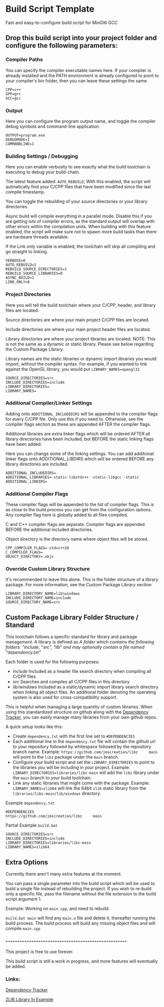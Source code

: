 # Build Script Template
Fast and easy-to-configure build script for MinGW GCC


## Drop this build script into your project folder and configure the following parameters:

### Compiler Paths
You can specify the compiler executable names here. If your compiler is already installed and the PATH environment is already configured to point to your compiler's bin folder, then you can leave these settings the same.
```
CPP=c++
GPP=g++
GCC=gcc
```

### Output
Here you can configure the program output name, and toggle the compiler debug symbols and command-line application.
```
OUTPUT=program.exe
DEBUGMODE=1
COMMANDLINE=1
```

### Building Settings / Debugging
Here you can enable verbosity to see exactly what the build toolchain is executing to debug your build-chain.

The latest feature added: `AUTO_REBUILD`; With this enabled, the script will autmatically find your C/CPP files that have been modified since the last compile timestamp.

You can toggle the rebuilding of your source directories or your library directories.

Async build will compile everything in a parallel mode. Disable this if you are getting lots of compiler errors, as the standard output will overlap with other errors within the compilation units. When building with this feature enabled, the script will make sure not to spawn more build tasks than there are hardware threads available.

If the Link only variable is enabled, the toolchain will skip all compiling and go straight to linking.
```
VERBOSE=0
AUTO_REBUILD=1
REBUILD_SOURCE_DIRECTORIES=1
REBUILD_SOURCE_LIBRARIES=0
ASYNC_BUILD=1
LINK_ONLY=0
```

### Project Directories
Here you will tell the build toolchain where your C/CPP, header, and library files are located.

Source directories are where your main project C/CPP files are located.

Include directories are where your main project header files are located.

Library directories are where your project libraries are located. NOTE: This is not the same as a dynamic or static library. Please see below regarding the Custom Package Library.

Library names are the static libraries or dynamic import libraries you would import, without the compiler syntax. For example, if you wanted to link against the OpenGL library, you would put `LIBRARY_NAMES=opengl32`

```
SOURCE_DIRECTORIES=src
INCLUDE_DIRECTORIES=include
LIBRARY_DIRECTORIES=
LIBRARY_NAMES=
```

### Additional Compiler/Linker Settings
Adding onto `ADDITIONAL_INCLUDEDIRS` will be appended to the compiler flags for every C/CPP file. Only use this if you need to. Otherwise, see the compiler flags section as these are appended AFTER the compiler flags.

Additional libraries are extra linker flags which will be ordered AFTER all library directories have been included, but BEFORE the static linking flags have been added.

Here you can change some of the linking settings. You can add additional linker flags onto ADDITIONAL_LIBDIRS which will be ordered BEFORE any library directories are included.
```
ADDITIONAL_INCLUDEDIRS=
ADDITIONAL_LIBRARIES=-static-libstdc++ -static-libgcc -static
ADDITIONAL_LIBDIRS=
```

### Additional Compiler Flags
These compiler flags will be appended to the list of compiler flags. This is as close to the build process you can get from the configuration options. Any compiler flag here is globally added to all files compiled.

C and C++ compiler flags are separate. Compiler flags are appended BEFORE the additional included directories.

Object directory is the directory name where object files will be stored.

```
CPP_COMPILER_FLAGS=-std=c++20
C_COMPILER_FLAGS=
OBJECT_DIRECTORY=.objs
```

### Override Custom Library Structure
It's recommended to leave this alone. This is the folder structure of a library package. For more information, see the Custom Package Library section
```
LIBRARY_DIRECTORY_NAME=lib\windows
INCLUDE_DIRECTORY_NAME=include
SOURCE_DIRECTORY_NAME=src
```


## Custom Package Library Folder Structure / Standard

This toolchain follows a specific standard for library and package management.
A library is defined as *A folder which contains the following folders: "include, "src", "lib" and may optionally contain a file named "dependency.txt"*

Each folder is used for the following purposes:
- _include_ Included as a header file search directory when compiling all C/CPP files
- _src_ Searches and compiles all C/CPP files in this directory
- _lib/windows_ Included as a static/dynamic import library search directory when linking all object files. An additional folder denoting the operating system is also used for cross-compatibility support.


This is helpful when managing a large quantity of custom libraries. When using this standardized structure on github along with the [Dependency Tracker](https://github.com/jmscreation/dependency-tracker), you can easily manage many libraries from your own github repos.

A quick setup looks like this:

- Create `dependency.txt` with the first line set to `#DEPENDENCIES`
- Each additional line in the `dependency.txt` file will contain the github url to your repository followed by whitespace followed by the repository branch name. Example: `https://github.com/jmscreation/libz		main` will point to the `libz` package under the `main` branch.
- Configure your build script and set the `LIBRARY_DIRECTORIES` to point to the libraries you will be including in your project. Example: `LIBRARY_DIRECTORIES=libraries/libz-main` will add the `libz` library under the `main` branch to your build toolchain.
- Link any static libraries that might come with the package. Example: `LIBRARY_NAMES=zlib64` will link the 64bit `zlib` static library from the `libraries/libz-main/lib/windows` directory.

Example `dependency.txt`
```
#DEPENDENCIES
https://github.com/jmscreation/libz		main
```
Partial Example `build.bat`
```
SOURCE_DIRECTORIES=src
INCLUDE_DIRECTORIES=include
LIBRARY_DIRECTORIES=libraries/libz-main
LIBRARY_NAMES=zlib64
```

## Extra Options

Currently there aren't many extra features at the moment.

You can pass a single parameter into the build script which will be used to build a single file instead of rebuilding the project.
If you wish to re-build only a specific file, pass the filename without the file extension to the build script argument 1.

Example:
Working on `main.cpp`, and need to rebuild.

`build.bat main` will find any `main.o` file and delete it, thereafter running the build process. The build process will build any missing object files and will compile `main.cpp`

### ----------------------------------------------------

This project is free to use forever.

This build script is still a work in progress, and more features will eventually be added.

### Links:

[Dependency Tracker](https://github.com/jmscreation/dependency-tracker)

[ZLIB Library In Example](https://github.com/jmscreation/libz)
